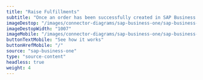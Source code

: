 ```yaml
---
title: "Raise Fulfillments"
subtitle: "Once an order has been successfully created in SAP Business One, automatically fulfill your order with one of our fulfillment partners."
imageDestop: "/images/connector-diagrams/sap-business-one/sap-business-4-desk.svg"
imageDestopWidth: "1007"
imageMobile: "/images/connector-diagrams/sap-business-one/sap-business-4-mobile.svg"
buttonTextMobile: "See how it works"
buttonHrefMobile: "/" 
source: "sap-business-one"
type: "source-content"
headless: true
weight: 4
---
```

